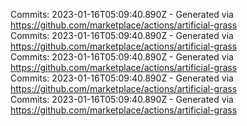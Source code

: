 Commits: 2023-01-16T05:09:40.890Z - Generated via https://github.com/marketplace/actions/artificial-grass
<br>
Commits: 2023-01-16T05:09:40.890Z - Generated via https://github.com/marketplace/actions/artificial-grass
<br>
Commits: 2023-01-16T05:09:40.890Z - Generated via https://github.com/marketplace/actions/artificial-grass
<br>
Commits: 2023-01-16T05:09:40.890Z - Generated via https://github.com/marketplace/actions/artificial-grass
<br>
Commits: 2023-01-16T05:09:40.890Z - Generated via https://github.com/marketplace/actions/artificial-grass
<br>

